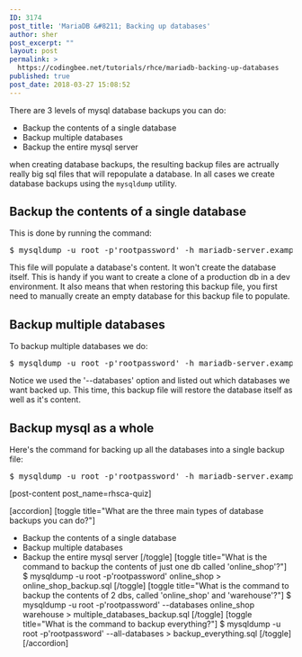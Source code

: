 ```yaml
---
ID: 3174
post_title: 'MariaDB &#8211; Backing up databases'
author: sher
post_excerpt: ""
layout: post
permalink: >
  https://codingbee.net/tutorials/rhce/mariadb-backing-up-databases
published: true
post_date: 2018-03-27 15:08:52
---
```

There are 3 levels of mysql database backups you can do:

<ul>
	<li>Backup the contents of a single database</li>
	<li>Backup multiple databases</li>
	<li>Backup the entire mysql server</li>
</ul>

when creating database backups, the resulting backup files are actrually really big sql files that will repopulate a database. In all cases we create database backups using the <code>mysqldump</code> utility. 

<h2>Backup the contents of a single database</h2>

This is done by running the command:

<pre>
$ mysqldump -u root -p'rootpassword' -h mariadb-server.example.com online_shop > online_shop_backup.sql
</pre>

This file will populate a database's content. It won't create the database itself.  This is handy if you want to create a clone of a production db in a dev environment. It also means that when restoring this backup file, you first need to manually create an empty database for this backup file to populate. 


<h2>Backup multiple databases</h2>
To backup multiple databases we do:


<pre>
$ mysqldump -u root -p'rootpassword' -h mariadb-server.example.com <strong>--databases</strong> online_shop mysql > multiple_databases_backup.sql
</pre>

Notice we used the '--databases' option and listed out which databases we want backed up. This time, this backup file will restore the database itself as well as it's content. 


<h2>Backup mysql as a whole</h2>

Here's the command for backing up all the databases into a single backup file:

<pre>
$ mysqldump -u root -p'rootpassword' -h mariadb-server.example.com --all-databases > backup_everything.sql
</pre>
 


[post-content post_name=rhsca-quiz] 

[accordion]
[toggle title="What are the three main types of database backups you can do?"]
- Backup the contents of a single database
- Backup multiple databases
- Backup the entire mysql server
[/toggle]
[toggle title="What is the command to backup the contents of just one db called 'online_shop'?"]
$ mysqldump -u root -p'rootpassword' online_shop > online_shop_backup.sql
[/toggle]
[toggle title="What is the command to backup the contents of 2 dbs, called 'online_shop' and 'warehouse'?"]
$ mysqldump -u root -p'rootpassword' --databases online_shop warehouse > multiple_databases_backup.sql
[/toggle]
[toggle title="What is the command to backup everything?"]
$ mysqldump -u root -p'rootpassword' --all-databases > backup_everything.sql
[/toggle]
[/accordion]